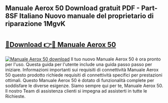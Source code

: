 ## Manuale Aerox 50 Download gratuit PDF - Part-8SF Italiano Nuovo manuale del proprietario di riparazione 1MgvK

# <h2><a href="http://dferqp0.blite.top/?on=Manuale+Aerox+50">🔗Download 👉🔴 Manuale Aerox 50</a></h2>

[![Manuale Aerox 50 download](https://i.imgur.com/lujVjoI.png)](http://dferqp0.blite.top/?on=Manuale+Aerox+50)
Il tuo nuovo Manuale Aerox 50 è ora pronto per l'uso. Questa guida per l'utente include una guida passo passo per iniziare. Informazioni importanti sui requisiti di connettività Manuale Aerox 50 questo prodotto richiede requisiti di connettività specifici per prestazioni ottimali. Questo Manuale Aerox 50 è dotato di funzionalità complete per soddisfare le diverse esigenze. Siamo sempre qui per te, Manuale Aerox 50. Il nostro Team di assistenza clienti si impegna ad assisterti in tutte le Richieste.
